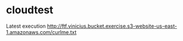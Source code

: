 # cloudtest
Latest execution
http://ftf.vinicius.bucket.exercise.s3-website-us-east-1.amazonaws.com/curlme.txt
